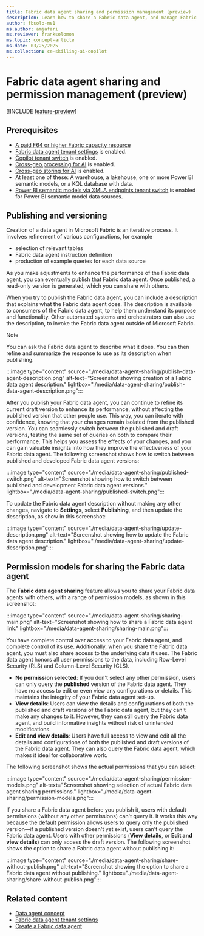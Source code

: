 ```yaml
---
title: Fabric data agent sharing and permission management (preview)
description: Learn how to share a Fabric data agent, and manage Fabric data agent permissions.
author: fbsolo-ms1
ms.author: amjafari
ms.reviewer: franksolomon
ms.topic: concept-article
ms.date: 03/25/2025
ms.collection: ce-skilling-ai-copilot
---
```


# Fabric data agent sharing and permission management (preview)

[!INCLUDE [feature-preview](../includes/feature-preview-note.md)]

## Prerequisites

- [A paid F64 or higher Fabric capacity resource](../fundamentals/copilot-fabric-overview.md#available-regions-for-azure-openai-service)
- [Fabric data agent tenant settings](./data-agent-tenant-settings.md) is enabled.
- [Copilot tenant switch](./data-agent-tenant-settings.md) is enabled.
- [Cross-geo processing for AI](./data-agent-tenant-settings.md) is enabled.
- [Cross-geo storing for AI](./data-agent-tenant-settings.md) is enabled.
- At least one of these: A warehouse, a lakehouse, one or more Power BI semantic models, or a KQL database with data.
- [Power BI semantic models via XMLA endpoints tenant switch](./data-agent-tenant-settings.md) is enabled for Power BI semantic model data sources.

## Publishing and versioning

Creation of a data agent in Microsoft Fabric is an iterative process. It involves refinement of various configurations, for example

- selection of relevant tables
- Fabric data agent instruction definition
- production of example queries for each data source

As you make adjustments to enhance the performance of the Fabric data agent, you can eventually publish that Fabric data agent. Once published, a read-only version is generated, which you can share with others.

When you try to publish the Fabric data agent, you can include a description that explains what the Fabric data agent does. The description is available to consumers of the Fabric data agent, to help them understand its purpose and functionality. Other automated systems and orchestrators can also use the description, to invoke the Fabric data agent outside of Microsoft Fabric.

> [!NOTE]
> You can ask the Fabric data agent to describe what it does. You can then refine and summarize the response to use as its description when publishing.

:::image type="content" source="./media/data-agent-sharing/publish-data-agent-description.png" alt-text="Screenshot showing creation of a Fabric data agent description." lightbox="./media/data-agent-sharing/publish-data-agent-description.png":::

<!-- <img src="./media/data-agent-sharing/publish-data-agent-description.png" alt="Screenshot showing creation of a Fabric data agent description." width="700"/> -->

After you publish your Fabric data agent, you can continue to refine its current draft version to enhance its performance, without affecting the published version that other people use. This way, you can iterate with confidence, knowing that your changes remain isolated from the published version. You can seamlessly switch between the published and draft versions, testing the same set of queries on both to compare their performance. This helps you assess the effects of your changes, and you can gain valuable insights into how they improve the effectiveness of your Fabric data agent. The following screenshot shows how to switch between published and developed Fabric data agent versions:

:::image type="content" source="./media/data-agent-sharing/published-switch.png" alt-text="Screenshot showing how to switch between published and development Fabric data agent versions." lightbox="./media/data-agent-sharing/published-switch.png":::

To update the Fabric data agent description without making any other changes, navigate to **Settings**, select **Publishing**, and then update the description, as show in this screenshot:

:::image type="content" source="./media/data-agent-sharing/update-description.png" alt-text="Screenshot showing how to update the Fabric data agent description." lightbox="./media/data-agent-sharing/update-description.png":::

<!-- <img src="./media/data-agent-sharing/update-description.png" alt="Screenshot showing how to update the Fabric data agent description.." width="700"/> -->

## Permission models for sharing the Fabric data agent

The **Fabric data agent sharing** feature allows you to share your Fabric data agents with others, with a range of permission models, as shown in this screenshot:

<!-- <img src="./media/data-agent-sharing/sharing-main.png" alt="Screenshot showing how to share a Fabric data agent link." width="300"/> -->

:::image type="content" source="./media/data-agent-sharing/sharing-main.png" alt-text="Screenshot showing how to share a Fabric data agent link." lightbox="./media/data-agent-sharing/sharing-main.png":::

You have complete control over access to your Fabric data agent, and complete control of its use. Additionally, when you share the Fabric data agent, you must also share access to the underlying data it uses. The Fabric data agent honors all user permissions to the data, including Row-Level Security (RLS) and Column-Level Security (CLS).

<!-- <img src="./media/data-agent-sharing/sharing-main.png" alt="Screenshot showing how to share a Fabric data agent link." width="300"/> -->

- **No permission selected**: If you don't select any other permission, users can only query the **published** version of the Fabric data agent. They have no access to edit or even view any configurations or details. This maintains the integrity of your Fabric data agent set-up.
- **View details**: Users can view the details and configurations of both the published and draft versions of the Fabric data agent, but they can't make any changes to it. However, they can still query the Fabric data agent, and build informative insights without risk of unintended modifications.
- **Edit and view details**: Users have full access to view and edit all the details and configurations of both the published and draft versions of the Fabric data agent. They can also query the Fabric data agent, which makes it ideal for collaborative work.

The following screenshot shows the actual permissions that you can select:

:::image type="content" source="./media/data-agent-sharing/permission-models.png" alt-text="Screenshot showing selection of actual Fabric data agent sharing permissions." lightbox="./media/data-agent-sharing/permission-models.png":::

<!-- <img src="./media/data-agent-sharing/permission-models.png" alt="Screenshot showing selection of actual Fabric data agent sharing permissions." width="300"/> -->

If you share a Fabric data agent before you publish it, users with default permissions (without any other permissions) can't query it. It works this way because the default permission allows users to query only the published version—if a published version doesn't yet exist, users can't query the Fabric data agent. Users with other permissions (**View details**, or **Edit and view details**) can only access the draft version. The following screenshot shows the option to share a Fabric data agent without publishing it:

:::image type="content" source="./media/data-agent-sharing/share-without-publish.png" alt-text="Screenshot showing the option to share a Fabric data agent without publishing." lightbox="./media/data-agent-sharing/share-without-publish.png":::

<!-- <img src="./media/data-agent-sharing/share-without-publish.png" alt="SScreenshot showing the option to share a Fabric data agent without publishing." width="400"/> -->

## Related content

- [Data agent concept](./concept-data-agent.md)
- [Fabric data agent tenant settings](./data-agent-tenant-settings.md)
- [Create a Fabric data agent](./how-to-create-data-agent.md)